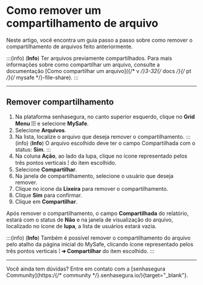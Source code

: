 # Como remover um compartilhamento de arquivo

Neste artigo, você encontra um guia passo a passo sobre como remover o compartilhamento de arquivos feito anteriormente.

:::(info) (**Info**)
Ter arquivos previamente compartilhados. Para mais informações sobre como compartilhar um arquivo, consulte a documentação [Como compartilhar um arquivo]({/* v */}3-32{/* docs */}{/* pt */}{/* mysafe */}-file-share).
:::
***
## Remover compartilhamento

1. Na plataforma senhasegura, no canto superior esquerdo, clique no **Grid Menu ⁝⁝⁝** e selecione **MySafe**.
2. Selecione **Arquivos**. 
3. Na lista, localize o arquivo que deseja remover o compartilhamento.
    :::(info) (**Info**)
    O arquivo escolhido deve ter o campo Compartilhada com o status: **Sim**.
    :::
4. Na coluna **Ação**, ao lado da lupa, clique no ícone representado pelos três pontos verticais **⁝** do item escolhido.
5. Selecione **Compartilhar**.
6. Na janela de compartilhamento, selecione o usuário que deseja remover.
7. Clique no ícone da **Lixeira** para remover o compartilhamento.
8. Clique **Sim** para confirmar.
9. Clique em **Compartilhar**.

Após remover o compartilhamento, o campo **Compartilhada** do relatório, estará com o status de **Não** e na janela de visualização do arquivo, localizado no ícone de **lupa**, a lista de usuários estará vazia.

:::(info) (**Info**)
Também é possível remover o compartilhamento do arquivo pelo atalho da página inicial do MySafe, clicando ícone representado pelos três pontos verticais **⁝ ➔ Compartilhar** do item escolhido.
:::
***

Você ainda tem dúvidas? Entre em contato com a  [senhasegura Community](https:/{/* community */}.senhasegura.io/){target="_blank"}.